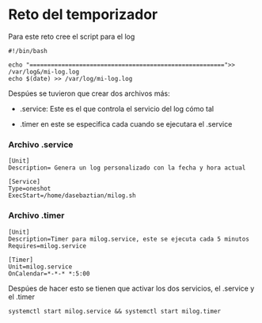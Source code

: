 # Reto del temporizador

Para este reto cree el script para el log
```
#!/bin/bash

echo "=======================================================">> /var/log&/mi-log.log
echo $(date) >> /var/log/mi-log.log
```

Despúes se tuvieron que crear dos archivos más:

- .service: Este es el que controla el servicio del log cómo tal

- .timer en este se especifica cada cuando se ejecutara el .service


### Archivo .service 

```
[Unit]
Description= Genera un log personalizado con la fecha y hora actual

[Service]
Type=oneshot
ExecStart=/home/dasebaztian/milog.sh
```

### Archivo .timer

```
[Unit]
Description=Timer para milog.service, este se ejecuta cada 5 minutos
Requires=milog.service

[Timer]
Unit=milog.service
OnCalendar=*-*-* *:5:00
```
Despúes de hacer esto se tienen que activar los dos servicios, el .service y el .timer
```
systemctl start milog.service && systemctl start milog.timer
```
